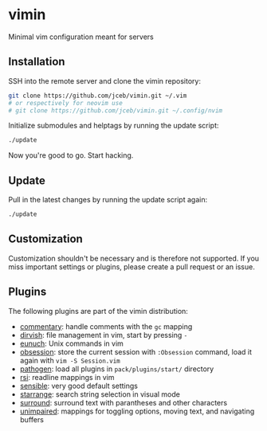 # vimin
Minimal vim configuration meant for servers

## Installation

SSH into the remote server and clone the vimin repository:

```bash
git clone https://github.com/jceb/vimin.git ~/.vim
# or respectively for neovim use
# git clone https://github.com/jceb/vimin.git ~/.config/nvim
```

Initialize submodules and helptags by running the update script:

```bash
./update
```

Now you're good to go.  Start hacking.

## Update

Pull in the latest changes by running the update script again:

```bash
./update
```

## Customization

Customization shouldn't be necessary and is therefore not supported.  If you
miss important settings or plugins, please create a pull request or an issue.

## Plugins

The following plugins are part of the vimin distribution:

- [commentary](https://github.com/tpope/vim-commentary): handle comments with
  the `gc` mapping
- [dirvish](https://github.com/tpope/vim-unimpaired): file management in vim,
  start by pressing `-`
- [eunuch](https://github.com/tpope/vim-eunuch): Unix commands in vim
- [obsession](https://github.com/tpope/vim-obsession): store the current session
  with `:Obsession` command, load it again with `vim -S Session.vim`
- [pathogen](https://github.com/tpope/vim-pathogen): load all plugins in
  `pack/plugins/start/` directory
- [rsi](https://github.com/tpope/vim-rsi): readline mappings in vim
- [sensible](https://github.com/tpope/vim-sensible): very good default settings
- [starrange](https://github.com/vim-scripts/StarRange): search string selection
  in visual mode
- [surround](https://github.com/tpope/vim-surround.git): surround text with
  parantheses and other characters
- [unimpaired](https://github.com/tpope/vim-unimpaired): mappings for toggling
  options, moving text, and navigating buffers
